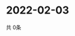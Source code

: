 # 2022-02-03
  共 0条

  <!-- BEGIN -->
  <!-- 最后更新时间Thu Feb 03 2022 20:03:46 GMT+0000 (Coordinated Universal Time) -->
  
  <!-- END -->
  
  